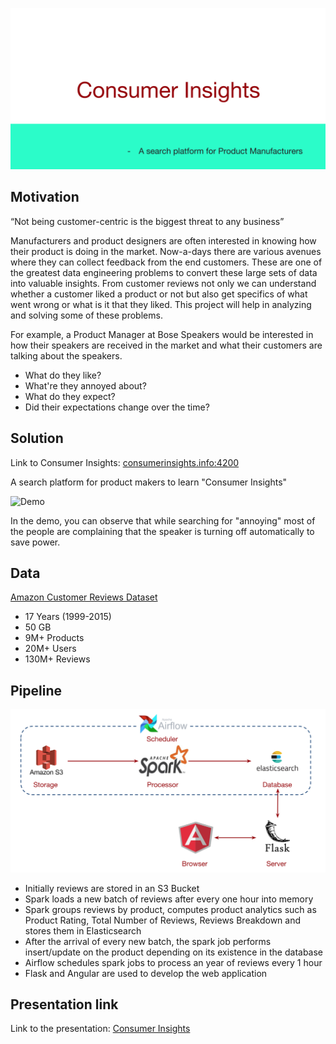 ![Consumer Insights](src/angular/src/assets/cits.png)

## Motivation
“Not being customer-centric is the biggest threat to any business”

Manufacturers and product designers are often interested in knowing how their product is doing in the market. 
Now-a-days there are various avenues where they can collect feedback from the end customers. These are one of the 
greatest data engineering problems to convert these large sets of data into valuable insights. From customer reviews 
not only we can understand whether a customer liked a product or not but also get specifics of what went wrong or what 
is it that they liked. This project will help in analyzing and solving some of these problems.

For example, a Product Manager at Bose Speakers would be interested in how their speakers are received in the market 
and what their customers are talking about the speakers.

* What do they like?
* What're they annoyed about?
* What do they expect?
* Did their expectations change over the time?

## Solution
Link to Consumer Insights: [consumerinsights.info:4200](http://consumerinsights.info:4200/)

A search platform for product makers to learn "Consumer Insights"

![Demo](http://g.recordit.co/97XX0cl3nG.gif)

In the demo, you can observe that while searching for "annoying" most of the people are complaining that the 
speaker is turning off automatically to save power.

## Data
[Amazon Customer Reviews Dataset](https://registry.opendata.aws/amazon-reviews/)
* 17 Years (1999-2015)
* 50 GB
* 9M+ Products
* 20M+ Users
* 130M+ Reviews


## Pipeline
![Consumer Insights](src/angular/src/assets/pipeline.png)
* Initially reviews are stored in an S3 Bucket 
* Spark loads a new batch of reviews after every one hour into memory
* Spark groups reviews by product, computes product analytics such as Product Rating, Total Number of Reviews, Reviews Breakdown 
and stores them in Elasticsearch
* After the arrival of every new batch, the spark job performs insert/update on the 
product depending on its existence in the database 
* Airflow schedules spark jobs to process an year of reviews every 1 hour
* Flask and Angular are used to develop the web application


## Presentation link
Link to the presentation: [Consumer Insights](https://docs.google.com/presentation/d/1Y87Zx1paC_1mu5wxPh92PQM2EvLrC9RXcGUGLQR9pNU/edit?usp=sharing)
